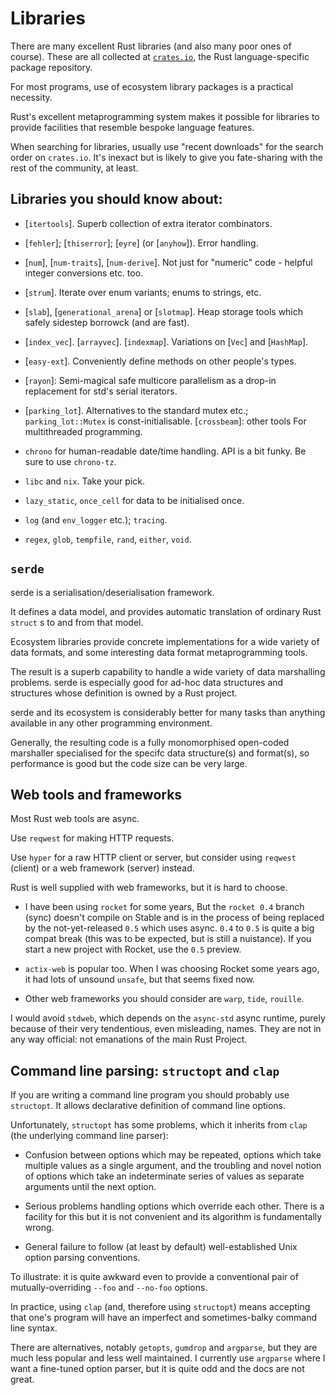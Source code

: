Libraries
=========

[comment]: # ( Copyright 2021 Ian Jackson and contributors  )
[comment]: # ( SPDX-License-Identifier: MIT                 )
[comment]: # ( There is NO WARRANTY.                        )

There are many excellent Rust libraries
(and also many poor ones of course).
These are all collected at [`crates.io`](https://crates.io/),
the Rust language-specific package repository.

For most programs,
use of ecosystem library packages is a practical necessity.

Rust's excellent metaprogramming system
makes it possible for libraries to provide facilities
that resemble bespoke language features.

When searching for libraries,
usually use "recent downloads" for the search order on `crates.io`.
It's inexact but is likely to give you fate-sharing
with the rest of the community, at least.


Libraries you should know about:
--------------------------------

 * [`itertools`].
   Superb collection of extra iterator combinators.

 * [`fehler`]; [`thiserror`]; [`eyre`] (or [`anyhow`]).  Error handling.

 * [`num`],
   [`num-traits`],
   [`num-derive`].
   Not just for "numeric" code - helpful integer conversions etc. too.

 * [`strum`].  Iterate over enum variants; enums to strings, etc.

 * [`slab`], [`generational_arena`] or [`slotmap`].
   Heap storage tools which safely sidestep borrowck (and are fast).

 * [`index_vec`].  [`arrayvec`]. [`indexmap`].
   Variations on [`Vec`] and [`HashMap`].

 * [`easy-ext`].  Conveniently define methods on other people's types.

 * [`rayon`]: Semi-magical safe multicore parallelism
   as a drop-in replacement for std's serial iterators.

 * [`parking_lot`].  Alternatives to the standard mutex etc.;
   `parking_lot::Mutex` is const-initialisable.
    [`crossbeam`]: other tools For multithreaded programming.

 * `chrono` for human-readable date/time handling.
   API is a bit funky.  Be sure to use `chrono-tz`.

 * `libc` and `nix`.  Take your pick.

 * `lazy_static`, `once_cell`
   for data to be initialised once.

 * `log` (and `env_logger` etc.); `tracing`.

 * `regex`, `glob`, `tempfile`, `rand`, `either`, `void`.


`serde`
---------

serde is a serialisation/deserialisation framework.

It defines a data model,
and provides automatic translation of ordinary Rust `struct` s
to and from that model.

Ecosystem libraries provide concrete implementations
for a wide variety of data formats,
and some interesting data format metaprogramming tools.

The result is a superb capability to handle
a wide variety of data marshalling problems.
serde is especially good for ad-hoc data structures and
structures whose definition is owned by a Rust project.

serde and its ecosystem is considerably better for many tasks than
anything available in any other programming environment.

Generally, the resulting code
is a fully monomorphised open-coded marshaller
specialised for the specifc data structure(s) and format(s),
so performance is good but the code size can be very large.


Web tools and frameworks
------------------------

Most Rust web tools are async.

Use `reqwest` for making HTTP requests.

Use `hyper` for a raw HTTP client or server,
but consider using `reqwest` (client)
or a web framework (server) instead.

Rust is well supplied with web frameworks,
but it is hard to choose.

 * I have been using `rocket` for some years,
   But the `rocket 0.4` branch (sync) doesn't compile on Stable
   and is in the process of being replaced by the not-yet-released
   `0.5` which uses async.
   `0.4` to `0.5` is quite a big compat break
   (this was to be expected, but is still a nuistance).
   If you start a new project with Rocket, use the `0.5` preview.

 * `actix-web` is popular too.
   When I was choosing Rocket some years ago,
   it had lots of unsound `unsafe`, but that seems fixed now.

 * Other web frameworks you should consider are 
   `warp`, `tide`, `rouille`.

I would avoid `stdweb`, which depends on the `async-std`
async runtime,
purely because of their very tendentious, even misleading, names.
They are not in any way official:
not emanations of the main Rust Project.


Command line parsing: `structopt` and `clap`
------------------------------------------------

If you are writing a command line program
you should probably use `structopt`.
It allows declarative definition of command line options.

Unfortunately,
`structopt` has some problems,
which it inherits from `clap` (the underlying command line parser):

 * Confusion between options which may be repeated,
   options which take multiple values as a single argument,
   and the troubling and novel notion of
   options which take an indeterminate series of values
   as separate arguments until the next option.

 * Serious problems handling options which override each other.
   There is a facility for this but it is not convenient and
   its algorithm is fundamentally wrong.

 * General failure to follow (at least by default) well-established
   Unix option parsing conventions.

To illustrate:
it is quite awkward even to provide a conventional pair of
mutually-overriding `--foo` and `--no-foo` options.

In practice, using `clap` (and, therefore using `structopt`)
means accepting that one's program will have
an imperfect and sometimes-balky command line syntax.

There are alternatives,
notably `getopts`, `gumdrop` and `argparse`,
but they are much less popular and less well maintained.
I currently use `argparse` where I want a fine-tuned option parser,
but it is quite odd and the docs are not great.
